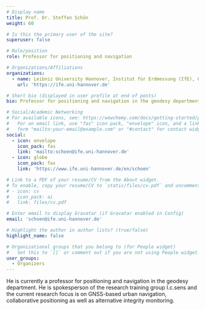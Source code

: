 ```yaml
---
# Display name
title: Prof. Dr. Steffen Schön
weight: 60

# Is this the primary user of the site?
superuser: false

# Role/position
role: Professor for positioning and navigation

# Organizations/Affiliations
organizations:
  - name: Leibniz University Hannover, Institut für Erdmessung (IfE), Germany
    url: 'https://ife.uni-hannover.de'

# Short bio (displayed in user profile at end of posts)
bio: Professor for positioning and navigation in the geodesy department, Leibniz University Hannover. 

# Social/Academic Networking
# For available icons, see: https://wowchemy.com/docs/getting-started/page-builder/#icons
#   For an email link, use "fas" icon pack, "envelope" icon, and a link in the
#   form "mailto:your-email@example.com" or "#contact" for contact widget.
social:
  - icon: envelope
    icon_pack: fas
    link: 'mailto:schoen@ife.uni-hannover.de'
  - icon: globe
    icon_pack: fas
    link: 'https://www.ife.uni-hannover.de/en/schoen'

# Link to a PDF of your resume/CV from the About widget.
# To enable, copy your resume/CV to `static/files/cv.pdf` and uncomment the lines below.
# - icon: cv
#   icon_pack: ai
#   link: files/cv.pdf

# Enter email to display Gravatar (if Gravatar enabled in Config)
email: 'schoen@ife.uni-hannover.de'

# Highlight the author in author lists? (true/false)
highlight_name: false

# Organizational groups that you belong to (for People widget)
#   Set this to `[]` or comment out if you are not using People widget.
user_groups:
  - Organizers
---
```


He is currently a professor for positioning and navigation in the geodesy department. He is spokesperson of the research training group I.c.sens and the current research focus is on GNSS-based urban navigation, collaborative positioning as well as alternative integrity monitoring.
